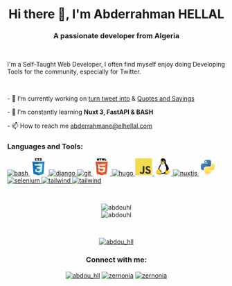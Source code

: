 <h1 align="center">Hi there 👋, I'm Abderrahman HELLAL</h1>
<h3 align="center">A passionate developer from Algeria</h3>
<br>

I'm a Self-Taught Web Developer, I often find myself enjoy doing Developing Tools for the community, especially for Twitter.

<br>


\- 🔭 I’m currently working on [turn tweet into](https://www.turntweetinto.com/) & [Quotes and Sayings](https://quotesandsayings.net/)

\- 🌱 I’m constantly learning **Nuxt 3, FastAPI & BASH**

\- 📫 How to reach me [abderrahmane@elhellal.com](mailto:abderrahmane@elhellal.com)

<h3 align="left">Languages and Tools:</h3>
<p align="left"> <a href="https://www.gnu.org/software/bash/" target="_blank" rel="noreferrer"> <img src="https://www.vectorlogo.zone/logos/gnu_bash/gnu_bash-official.svg" alt="bash" width="40" height="40"/> </a> <a href="https://www.w3schools.com/css/" target="_blank" rel="noreferrer"> <img src="https://raw.githubusercontent.com/devicons/devicon/master/icons/css3/css3-original-wordmark.svg" alt="css3" width="40" height="40"/> </a> <a href="https://www.djangoproject.com/" target="_blank" rel="noreferrer"> <img src="https://cdn.worldvectorlogo.com/logos/django.svg" alt="django" width="40" height="40"/> </a> <a href="https://git-scm.com/" target="_blank" rel="noreferrer"> <img src="https://www.vectorlogo.zone/logos/git-scm/git-scm-icon.svg" alt="git" width="40" height="40"/> </a> <a href="https://www.w3.org/html/" target="_blank" rel="noreferrer"> <img src="https://raw.githubusercontent.com/devicons/devicon/master/icons/html5/html5-original-wordmark.svg" alt="html5" width="40" height="40"/> </a> <a href="https://gohugo.io/" target="_blank" rel="noreferrer"> <img src="https://api.iconify.design/logos-hugo.svg" alt="hugo" width="40" height="40"/> </a> <a href="https://developer.mozilla.org/en-US/docs/Web/JavaScript" target="_blank" rel="noreferrer"> <img src="https://raw.githubusercontent.com/devicons/devicon/master/icons/javascript/javascript-original.svg" alt="javascript" width="40" height="40"/> </a> <a href="https://www.linux.org/" target="_blank" rel="noreferrer"> <img src="https://raw.githubusercontent.com/devicons/devicon/master/icons/linux/linux-original.svg" alt="linux" width="40" height="40"/> </a> <a href="https://nuxtjs.org/" target="_blank" rel="noreferrer"> <img src="https://www.vectorlogo.zone/logos/nuxtjs/nuxtjs-icon.svg" alt="nuxtjs" width="40" height="40"/> </a> <a href="https://www.python.org" target="_blank" rel="noreferrer"> <img src="https://raw.githubusercontent.com/devicons/devicon/master/icons/python/python-original.svg" alt="python" width="40" height="40"/> </a> <a href="https://www.selenium.dev" target="_blank" rel="noreferrer"> <img src="https://raw.githubusercontent.com/detain/svg-logos/780f25886640cef088af994181646db2f6b1a3f8/svg/selenium-logo.svg" alt="selenium" width="40" height="40"/> </a> <a href="https://tailwindcss.com/" target="_blank" rel="noreferrer"> <img src="https://www.vectorlogo.zone/logos/tailwindcss/tailwindcss-icon.svg" alt="tailwind" width="40" height="40"/> </a> <a href="https://fastapi.tiangolo.com/" target="_blank" rel="noreferrer"> <img src="https://cdn.worldvectorlogo.com/logos/fastapi-1.svg" alt="tailwind" width="40" height="40"/> </a></p>

<br/>
<p align="center">
<img src="https://github-readme-stats.vercel.app/api?username=abdouhl&show_icons=true&locale=en&theme=dark" alt="abdouhl" />
<br>
<img src="https://github-readme-streak-stats.herokuapp.com/?user=abdouhl&theme=dark" alt="abdouhl" />
</p>

<br>
<p align="center">
 <a href="https://twitter.com/abdou_hll" target="blank">
 <img src="https://img.shields.io/twitter/follow/abdou_hll?logo=twitter&style=for-the-badge" alt="abdou_hll" />
 </a>
</p>
<h3 align="center">Connect with me:</h3>
<p align="center">
<a href="https://twitter.com/abdou_hll" target="blank"><img align="center" src="https://cdn.jsdelivr.net/npm/simple-icons@3.0.1/icons/twitter.svg" alt="abdou_hll" height="30" width="40" /></a>
<a href="https://linkedin.com/in/abderrahmane-hellal-8197771b8" target="blank"><img align="center" src="https://cdn.jsdelivr.net/npm/simple-icons@3.0.1/icons/linkedin.svg" alt="zernonia" height="30" width="40" /></a>
<a href="https://github.com/abdouhl" target="blank"><img align="center" src="https://cdn.jsdelivr.net/npm/simple-icons@3.13.0/icons/github.svg" alt="zernonia" height="30" width="40" /></a>
</p>
